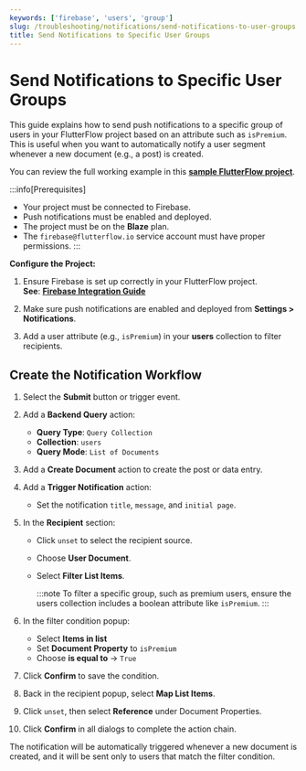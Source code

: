 ```yaml
---
keywords: ['firebase', 'users', 'group']
slug: /troubleshooting/notifications/send-notifications-to-user-groups
title: Send Notifications to Specific User Groups
---
```


# Send Notifications to Specific User Groups

This guide explains how to send push notifications to a specific group of users in your FlutterFlow project based on an attribute such as `isPremium`. This is useful when you want to automatically notify a user segment whenever a new document (e.g., a post) is created.

You can review the full working example in this **[sample FlutterFlow project](https://app.flutterflow.io/project/auto-notification-2bm5hz)**.

:::info[Prerequisites]
- Your project must be connected to Firebase.
- Push notifications must be enabled and deployed.
- The project must be on the **Blaze** plan.
- The `firebase@flutterflow.io` service account must have proper permissions.
:::

**Configure the Project:**

1. Ensure Firebase is set up correctly in your FlutterFlow project.  
   **See**: **[Firebase Integration Guide](/integrations/firebase/connect-to-firebase/)**

2. Make sure push notifications are enabled and deployed from **Settings > Notifications**.

3. Add a user attribute (e.g., `isPremium`) in your **users** collection to filter recipients.

## Create the Notification Workflow

1. Select the **Submit** button or trigger event.
2. Add a **Backend Query** action:
   - **Query Type**: `Query Collection`
   - **Collection**: `users`
   - **Query Mode**: `List of Documents`

3. Add a **Create Document** action to create the post or data entry.

4. Add a **Trigger Notification** action:
   - Set the notification `title`, `message`, and `initial page`.

5. In the **Recipient** section:
   - Click `unset` to select the recipient source.
   - Choose **User Document**.
   - Select **Filter List Items**.

      :::note
      To filter a specific group, such as premium users, ensure the users collection includes a boolean attribute like `isPremium`.
      :::

6. In the filter condition popup:
   - Select **Items in list**
   - Set **Document Property** to `isPremium`
   - Choose **is equal to** → `True`

7. Click **Confirm** to save the condition.
8. Back in the recipient popup, select **Map List Items**.
9. Click `unset`, then select **Reference** under Document Properties.
10. Click **Confirm** in all dialogs to complete the action chain.

The notification will be automatically triggered whenever a new document is created, and it will be sent only to users that match the filter condition.
